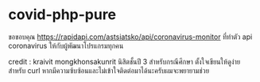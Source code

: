 # covid-php-pure

ขอขอบคุณ https://rapidapi.com/astsiatsko/api/coronavirus-monitor ที่ทำตัว api coronavirus ให้กับผู้พัฒนาโปรแกรมทุกคน

credit : kraivit mongkhonsakunrit นิสิตชั้นปี 3 สำหรับกรณีศึกษา ตั้งใจเขียนให้ดูง่าย สำหรับ curl หากมีความซ้บซ้อนและไม่เข้าใจติดต่อมาได้นะครับผมจะพยายามช่วย
